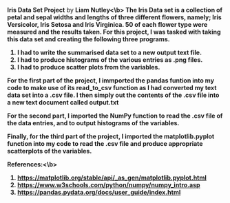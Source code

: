 <b>Iris Data Set Project</b> by <b>Liam Nutley<\b>
The Iris Data set is a collection of petal and sepal widths and lengths of three different flowers, namely; Iris Versicolor, Iris Setosa and Iris Virginica. 50 of each flower type were measured and the results taken. 
For this project, I was tasked with taking this data set and creating the following three programs. 
1. I had to write the summarised data set to a new output text file.
2. I had to produce histograms of the various entries as .png files.
3. I had to produce scatter plots from the variables.

For the first part of the project, I immported the pandas funtion into my code to make use of its read_to_csv function as I had converted my text data set into a .csv file. I then simply out the contents of the .csv file into a new text document called output.txt

For the second part, I imported the NumPy function to read the .csv file of the data entries, and to output histograms of the variables.

Finally, for the third part of the project, I imported the matplotlib.pyplot function into my code to read the .csv file and produce appropriate scatterplots of the variables. 

<b>References:<\b>
  1. https://matplotlib.org/stable/api/_as_gen/matplotlib.pyplot.html
  2. https://www.w3schools.com/python/numpy/numpy_intro.asp
  3. https://pandas.pydata.org/docs/user_guide/index.html
